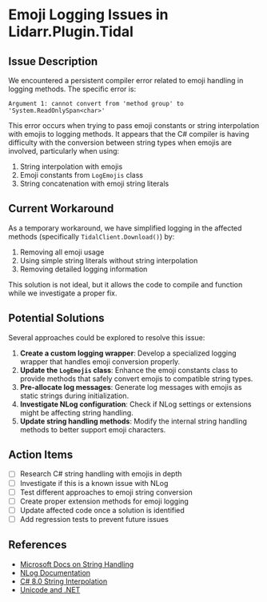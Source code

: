 # Emoji Logging Issues in Lidarr.Plugin.Tidal

## Issue Description

We encountered a persistent compiler error related to emoji handling in logging methods. The specific error is:

```
Argument 1: cannot convert from 'method group' to 'System.ReadOnlySpan<char>'
```

This error occurs when trying to pass emoji constants or string interpolation with emojis to logging methods. It appears that the C# compiler is having difficulty with the conversion between string types when emojis are involved, particularly when using:

1. String interpolation with emojis
2. Emoji constants from `LogEmojis` class
3. String concatenation with emoji string literals

## Current Workaround

As a temporary workaround, we have simplified logging in the affected methods (specifically `TidalClient.Download()`) by:

1. Removing all emoji usage
2. Using simple string literals without string interpolation
3. Removing detailed logging information

This solution is not ideal, but it allows the code to compile and function while we investigate a proper fix.

## Potential Solutions

Several approaches could be explored to resolve this issue:

1. **Create a custom logging wrapper**: Develop a specialized logging wrapper that handles emoji conversion properly.
2. **Update the `LogEmojis` class**: Enhance the emoji constants class to provide methods that safely convert emojis to compatible string types.
3. **Pre-allocate log messages**: Generate log messages with emojis as static strings during initialization.
4. **Investigate NLog configuration**: Check if NLog settings or extensions might be affecting string handling.
5. **Update string handling methods**: Modify the internal string handling methods to better support emoji characters.

## Action Items

- [ ] Research C# string handling with emojis in depth
- [ ] Investigate if this is a known issue with NLog
- [ ] Test different approaches to emoji string conversion
- [ ] Create proper extension methods for emoji logging
- [ ] Update affected code once a solution is identified
- [ ] Add regression tests to prevent future issues

## References

- [Microsoft Docs on String Handling](https://docs.microsoft.com/en-us/dotnet/standard/base-types/best-practices-strings)
- [NLog Documentation](https://nlog-project.org/documentation/)
- [C# 8.0 String Interpolation](https://docs.microsoft.com/en-us/dotnet/csharp/language-reference/tokens/interpolated)
- [Unicode and .NET](https://docs.microsoft.com/en-us/dotnet/standard/base-types/character-encoding-introduction) 